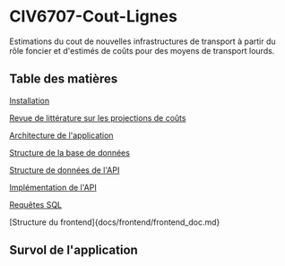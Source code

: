 # CIV6707-Cout-Lignes
Estimations du cout de nouvelles infrastructures de transport à partir du rôle foncier et d'estimés de coûts pour des moyens de transport lourds.

## Table des matières

[Installation](docs/installation/installation.md)

[Revue de littérature sur les projections de coûts](docs/transit-infrastructure-costs/cost_estimation_review.md)

[Architecture de l'application](docs/api)

[Structure de la base de données](docs/database/database_specification.md)

[Structure de données de l'API](docs/api/API%20usage%20guide.md)

[Implémentation de l'API](docs/api/API%20implementation.md)

[Requêtes SQL](docs/api/sql%20requests%20documentation.md)

[Structure du frontend]{docs/frontend/frontend_doc.md}

## Survol de l'application

